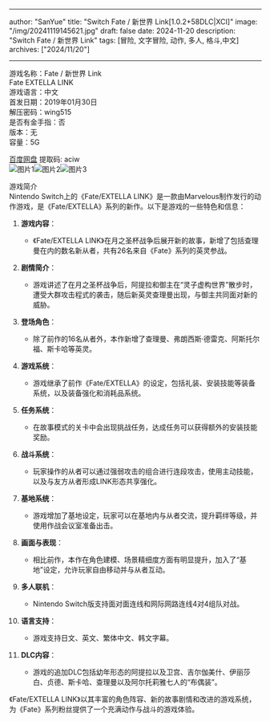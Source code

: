 
---
author: "SanYue"
title: "Switch Fate / 新世界 Link[1.0.2+58DLC|XCI]"
image: "/img/20241119145621.jpg"
draft: false
date: 2024-11-20
description: "Switch Fate / 新世界 Link"
tags: [冒险, 文字冒险, 动作, 多人, 格斗,中文]
archives: ["2024/11/20"]

---

游戏名称：Fate / 新世界 Link   
Fate EXTELLA LINK    
游戏语言：中文  
首发日期：2019年01月30日  
解压密码：wing515  
是否有金手指：否  
版本：无   
容量：5G

[百度网盘](https://pan.baidu.com/s/15E4uMFQ86zcw3FEXRaeoHg) 提取码: aciw  
![图片1](/img/6aa7b6.jpg)![图片2](/img/ecefec6.jpg)![图片3](/img/29f59c3.jpg)  

游戏简介  
Nintendo Switch上的《Fate/EXTELLA LINK》是一款由Marvelous制作发行的动作游戏，是《Fate/EXTELLA》系列的新作。以下是游戏的一些特色和信息：

1. **游戏内容**：
   - 《Fate/EXTELLA LINK》在月之圣杯战争后展开新的故事，新增了包括查理曼在内的数名新从者，共有26名来自《Fate》系列的英灵参战。

2. **剧情简介**：
   - 游戏讲述了在月之圣杯战争后，阿提拉和御主在“灵子虚构世界”散步时，遭受大群攻击程式的袭击，随后新英灵查理曼出现，与御主共同面对新的威胁。

3. **登场角色**：
   - 除了前作的16名从者外，本作新增了查理曼、弗朗西斯·德雷克、阿斯托尔福、斯卡哈等英灵。

4. **游戏系统**：
   - 游戏继承了前作《Fate/EXTELLA》的设定，包括礼装、安装技能等装备系统，以及装备强化和消耗品系统。

5. **任务系统**：
   - 在故事模式的关卡中会出现挑战任务，达成任务可以获得额外的安装技能奖励。

6. **战斗系统**：
   - 玩家操作的从者可以通过强弱攻击的组合进行连段攻击，使用主动技能，以及与友方从者形成LINK形态共享强化。

7. **基地系统**：
   - 游戏增加了基地设定，玩家可以在基地内与从者交流，提升羁绊等级，并使用作战会议室准备出击。

8. **画面与表现**：
   - 相比前作，本作在角色建模、场景精细度方面有明显提升，加入了“基地”设定，允许玩家自由移动并与从者互动。

9. **多人联机**：
   - Nintendo Switch版支持面对面连线和网际网路连线4对4组队对战。

10. **语言支持**：
    - 游戏支持日文、英文、繁体中文、韩文字幕。

11. **DLC内容**：
    - 游戏的追加DLC包括幼年形态的阿提拉以及卫宫、吉尔伽美什、伊丽莎白、贞德、斯卡哈、查理曼以及阿尔托莉雅七人的“布偶装”。

《Fate/EXTELLA LINK》以其丰富的角色阵容、新的故事剧情和改进的游戏系统，为《Fate》系列粉丝提供了一个充满动作与战斗的游戏体验。

